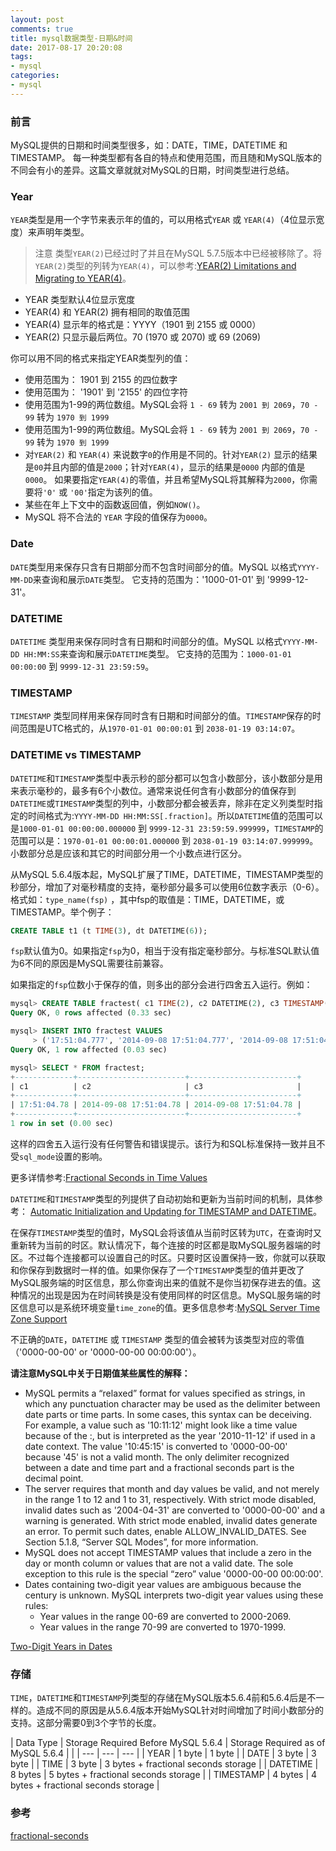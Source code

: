 ```yaml
---
layout: post
comments: true
title: mysql数据类型-日期&时间
date: 2017-08-17 20:20:08
tags:
- mysql
categories:
- mysql
---
```


### 前言

MySQL提供的日期和时间类型很多，如：DATE，TIME，DATETIME 和 TIMESTAMP。 每一种类型都有各自的特点和使用范围，而且随和MySQL版本的不同会有小的差异。这篇文章就就对MySQL的日期，时间类型进行总结。

<!-- more -->

### Year

`YEAR`类型是用一个字节来表示年的值的，可以用格式`YEAR` 或 `YEAR(4)`（4位显示宽度）来声明年类型。

> 注意
类型`YEAR(2)`已经过时了并且在MySQL 5.7.5版本中已经被移除了。将`YEAR(2)`类型的列转为`YEAR(4)`，可以参考:[YEAR(2) Limitations and Migrating to YEAR(4)](https://dev.mysql.com/doc/refman/5.7/en/migrating-to-year4.html)。

- YEAR 类型默认4位显示宽度
- YEAR(4) 和 YEAR(2) 拥有相同的取值范围
- YEAR(4) 显示年的格式是：YYYY（1901 到 2155 或 0000）
- YEAR(2) 只显示最后两位。70 (1970 或 2070) 或 69 (2069)

你可以用不同的格式来指定YEAR类型列的值：

- 使用范围为： 1901 到 2155 的四位数字
- 使用范围为： '1901' 到 '2155' 的四位字符
- 使用范围为1-99的两位数组。MySQL会将 `1 - 69` 转为 `2001 到 2069`，`70 - 99` 转为 `1970 到 1999` 
- 使用范围为1-99的两位数组。MySQL会将 `1 - 69` 转为 `2001 到 2069`，`70 - 99` 转为 `1970 到 1999`
- 对`YEAR(2)` 和 `YEAR(4)` 来说数字`0`的作用是不同的。针对`YEAR(2)` 显示的结果是`00`并且内部的值是`2000`；针对`YEAR(4)`，显示的结果是`0000` 内部的值是`0000`。 如果要指定`YEAR(4)`的零值，并且希望MySQL将其解释为`2000`，你需要将`'0'` 或 `'00'`指定为该列的值。
- 某些在年上下文中的函数返回值，例如`NOW()`。
- MySQL 将不合法的 `YEAR` 字段的值保存为`0000`。

### Date 

`DATE`类型用来保存只含有日期部分而不包含时间部分的值。MySQL 以格式`YYYY-MM-DD`来查询和展示`DATE`类型。
它支持的范围为：'1000-01-01' 到 '9999-12-31'。

### DATETIME

`DATETIME` 类型用来保存同时含有日期和时间部分的值。MySQL 以格式`YYYY-MM-DD HH:MM:SS`来查询和展示`DATETIME`类型。
它支持的范围为：`1000-01-01 00:00:00` 到 `9999-12-31 23:59:59`。

### TIMESTAMP

`TIMESTAMP` 类型同样用来保存同时含有日期和时间部分的值。`TIMESTAMP`保存的时间范围是UTC格式的，从`1970-01-01 00:00:01` 到 `2038-01-19 03:14:07`。

### DATETIME vs TIMESTAMP

`DATETIME`和`TIMESTAMP`类型中表示秒的部分都可以包含小数部分，该小数部分是用来表示毫秒的，最多有6个小数位。通常来说任何含有小数部分的值保存到`DATETIME`或`TIMESTAMP`类型的列中，小数部分都会被丢弃，除非在定义列类型时指定的时间格式为:`YYYY-MM-DD HH:MM:SS[.fraction]`。所以`DATETIME`值的范围可以是`1000-01-01 00:00:00.000000` 到 `9999-12-31 23:59:59.999999`，`TIMESTAMP`的范围可以是：`1970-01-01 00:00:01.000000` 到 `2038-01-19 03:14:07.999999`。小数部分总是应该和其它的时间部分用一个小数点进行区分。

从MySQL 5.6.4版本起，MySQL扩展了TIME，DATETIME，TIMESTAMP类型的秒部分，增加了对毫秒精度的支持，毫秒部分最多可以使用6位数字表示（0-6）。格式如：`type_name(fsp)` ，其中fsp的取值是：TIME，DATETIME，或TIMESTAMP。举个例子：

```sql
CREATE TABLE t1 (t TIME(3), dt DATETIME(6));
```

`fsp`默认值为0。如果指定`fsp`为0，相当于没有指定毫秒部分。与标准SQL默认值为6不同的原因是MySQL需要往前兼容。

如果指定的`fsp`位数小于保存的值，则多出的部分会进行四舍五入运行。例如：

```sql
mysql> CREATE TABLE fractest( c1 TIME(2), c2 DATETIME(2), c3 TIMESTAMP(2) );
Query OK, 0 rows affected (0.33 sec)

mysql> INSERT INTO fractest VALUES
     > ('17:51:04.777', '2014-09-08 17:51:04.777', '2014-09-08 17:51:04.777');
Query OK, 1 row affected (0.03 sec)

mysql> SELECT * FROM fractest;
+-------------+------------------------+------------------------+
| c1          | c2                     | c3                     |
+-------------+------------------------+------------------------+
| 17:51:04.78 | 2014-09-08 17:51:04.78 | 2014-09-08 17:51:04.78 |
+-------------+------------------------+------------------------+
1 row in set (0.00 sec)
```

这样的四舍五入运行没有任何警告和错误提示。该行为和SQL标准保持一致并且不受`sql_mode`设置的影响。

更多详情参考:[Fractional Seconds in Time Values](https://dev.mysql.com/doc/refman/5.7/en/fractional-seconds.html)

`DATETIME`和`TIMESTAMP`类型的列提供了自动初始和更新为当前时间的机制，具体参考： [Automatic Initialization and Updating for TIMESTAMP and DATETIME](https://dev.mysql.com/doc/refman/5.7/en/timestamp-initialization.html)。

在保存`TIMESTAMP`类型的值时，MySQL会将该值从当前时区转为`UTC`，在查询时又重新转为当前的时区。默认情况下，每个连接的时区都是取MySQL服务器端的时区。不过每个连接都可以设置自己的时区。只要时区设置保持一致，你就可以获取和你保存到数据时一样的值。如果你保存了一个`TIMESTAMP`类型的值并更改了MySQL服务端的时区信息，那么你查询出来的值就不是你当初保存进去的值。这种情况的出现是因为在时间转换是没有使用同样的时区信息。MySQL服务端的时区信息可以是系统环境变量`time_zone`的值。更多信息参考:[MySQL Server Time Zone Support](https://dev.mysql.com/doc/refman/5.7/en/time-zone-support.html)

不正确的`DATE`，`DATETIME` 或 `TIMESTAMP` 类型的值会被转为该类型对应的零值（'0000-00-00' or '0000-00-00 00:00:00'）。

**请注意MySQL中关于日期值某些属性的解释：**

- MySQL permits a “relaxed” format for values specified as strings, in which any punctuation character may be used as the delimiter between date parts or time parts. In some cases, this syntax can be deceiving. For example, a value such as '10:11:12' might look like a time value because of the :, but is interpreted as the year '2010-11-12' if used in a date context. The value '10:45:15' is converted to '0000-00-00' because '45' is not a valid month.
The only delimiter recognized between a date and time part and a fractional seconds part is the decimal point.
- The server requires that month and day values be valid, and not merely in the range 1 to 12 and 1 to 31, respectively. With strict mode disabled, invalid dates such as '2004-04-31' are converted to '0000-00-00' and a warning is generated. With strict mode enabled, invalid dates generate an error. To permit such dates, enable ALLOW_INVALID_DATES. See Section 5.1.8, “Server SQL Modes”, for more information.
- MySQL does not accept TIMESTAMP values that include a zero in the day or month column or values that are not a valid date. The sole exception to this rule is the special “zero” value '0000-00-00 00:00:00'.
- Dates containing two-digit year values are ambiguous because the century is unknown. MySQL interprets two-digit year values using these rules:
    - Year values in the range 00-69 are converted to 2000-2069.
    - Year values in the range 70-99 are converted to 1970-1999.

[Two-Digit Years in Dates](https://dev.mysql.com/doc/refman/5.7/en/two-digit-years.html)


### 存储

`TIME`，`DATETIME`和`TIMESTAMP`列类型的存储在MySQL版本5.6.4前和5.6.4后是不一样的。造成不同的原因是从5.6.4版本开始MySQL针对时间增加了时间小数部分的支持。这部分需要0到3个字节的长度。

| Data Type | Storage Required Before MySQL 5.6.4  | Storage Required as of MySQL 5.6.4 | |
| --- | --- | --- |
| YEAR | 1 byte | 1 byte |
| DATE | 3 byte | 3 byte |
| TIME | 3 byte | 3 bytes + fractional seconds storage  |
| DATETIME | 8 bytes  | 5 bytes + fractional seconds storage |
| TIMESTAMP | 4 bytes | 4 bytes + fractional seconds storage |

### 参考

[fractional-seconds](https://dev.mysql.com/doc/refman/5.6/en/fractional-seconds.html)

